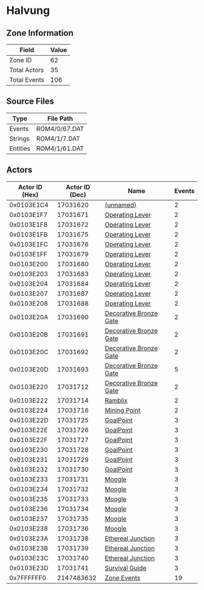 # Halvung

## Zone Information

| Field        |   Value |
|--------------|---------|
| Zone ID      |      62 |
| Total Actors |      35 |
| Total Events |     106 |

## Source Files

| Type     | File Path     |
|----------|---------------|
| Events   | ROM4/0/67.DAT |
| Strings  | ROM4/1/7.DAT  |
| Entities | ROM4/1/61.DAT |

## Actors

| Actor ID (Hex)   |   Actor ID (Dec) | Name                                                                     |   Events |
|------------------|------------------|--------------------------------------------------------------------------|----------|
| 0x0103E1C4       |         17031620 | [(unnamed)](./17031620.md)                                               |        2 |
| 0x0103E1F7       |         17031671 | [Operating Lever](./17031671%20-%20Operating%20Lever.md)                 |        2 |
| 0x0103E1F8       |         17031672 | [Operating Lever](./17031672%20-%20Operating%20Lever.md)                 |        2 |
| 0x0103E1FB       |         17031675 | [Operating Lever](./17031675%20-%20Operating%20Lever.md)                 |        2 |
| 0x0103E1FC       |         17031676 | [Operating Lever](./17031676%20-%20Operating%20Lever.md)                 |        2 |
| 0x0103E1FF       |         17031679 | [Operating Lever](./17031679%20-%20Operating%20Lever.md)                 |        2 |
| 0x0103E200       |         17031680 | [Operating Lever](./17031680%20-%20Operating%20Lever.md)                 |        2 |
| 0x0103E203       |         17031683 | [Operating Lever](./17031683%20-%20Operating%20Lever.md)                 |        2 |
| 0x0103E204       |         17031684 | [Operating Lever](./17031684%20-%20Operating%20Lever.md)                 |        2 |
| 0x0103E207       |         17031687 | [Operating Lever](./17031687%20-%20Operating%20Lever.md)                 |        2 |
| 0x0103E208       |         17031688 | [Operating Lever](./17031688%20-%20Operating%20Lever.md)                 |        2 |
| 0x0103E20A       |         17031690 | [Decorative Bronze Gate](./17031690%20-%20Decorative%20Bronze%20Gate.md) |        2 |
| 0x0103E20B       |         17031691 | [Decorative Bronze Gate](./17031691%20-%20Decorative%20Bronze%20Gate.md) |        2 |
| 0x0103E20C       |         17031692 | [Decorative Bronze Gate](./17031692%20-%20Decorative%20Bronze%20Gate.md) |        2 |
| 0x0103E20D       |         17031693 | [Decorative Bronze Gate](./17031693%20-%20Decorative%20Bronze%20Gate.md) |        5 |
| 0x0103E220       |         17031712 | [Decorative Bronze Gate](./17031712%20-%20Decorative%20Bronze%20Gate.md) |        2 |
| 0x0103E222       |         17031714 | [Ramblix](./17031714%20-%20Ramblix.md)                                   |        2 |
| 0x0103E224       |         17031716 | [Mining Point](./17031716%20-%20Mining%20Point.md)                       |        2 |
| 0x0103E22D       |         17031725 | [GoalPoint](./17031725%20-%20GoalPoint.md)                               |        3 |
| 0x0103E22E       |         17031726 | [GoalPoint](./17031726%20-%20GoalPoint.md)                               |        3 |
| 0x0103E22F       |         17031727 | [GoalPoint](./17031727%20-%20GoalPoint.md)                               |        3 |
| 0x0103E230       |         17031728 | [GoalPoint](./17031728%20-%20GoalPoint.md)                               |        3 |
| 0x0103E231       |         17031729 | [GoalPoint](./17031729%20-%20GoalPoint.md)                               |        3 |
| 0x0103E232       |         17031730 | [GoalPoint](./17031730%20-%20GoalPoint.md)                               |        3 |
| 0x0103E233       |         17031731 | [Moogle](./17031731%20-%20Moogle.md)                                     |        3 |
| 0x0103E234       |         17031732 | [Moogle](./17031732%20-%20Moogle.md)                                     |        3 |
| 0x0103E235       |         17031733 | [Moogle](./17031733%20-%20Moogle.md)                                     |        3 |
| 0x0103E236       |         17031734 | [Moogle](./17031734%20-%20Moogle.md)                                     |        3 |
| 0x0103E237       |         17031735 | [Moogle](./17031735%20-%20Moogle.md)                                     |        3 |
| 0x0103E238       |         17031736 | [Moogle](./17031736%20-%20Moogle.md)                                     |        3 |
| 0x0103E23A       |         17031738 | [Ethereal Junction](./17031738%20-%20Ethereal%20Junction.md)             |        3 |
| 0x0103E23B       |         17031739 | [Ethereal Junction](./17031739%20-%20Ethereal%20Junction.md)             |        3 |
| 0x0103E23C       |         17031740 | [Ethereal Junction](./17031740%20-%20Ethereal%20Junction.md)             |        3 |
| 0x0103E23D       |         17031741 | [Survival Guide](./17031741%20-%20Survival%20Guide.md)                   |        3 |
| 0x7FFFFFF0       |       2147483632 | [Zone Events](./Zone%20Events.md)                                        |       19 |